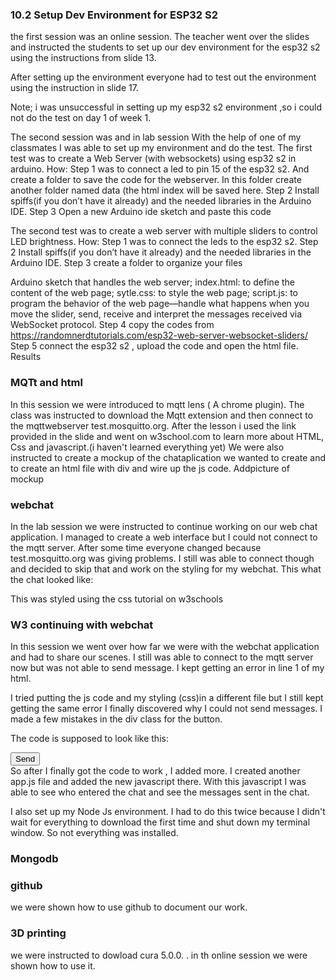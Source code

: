### 10.2 Setup Dev Environment for ESP32 S2
the first session was an online session. The teacher went over the slides and instructed the students to set up our  dev environment for the esp32 s2 using the instructions from slide 13.



After setting up the environment everyone had to test out the environment using the instruction in slide 17.


Note; i was unsuccessful in setting up my esp32 s2 environment ,so i could not do the test on day 1 of week 1.

The second session was and in lab session
With the help of one of my classmates I was able to set up my environment and do the test.
The first test was to create a Web Server (with websockets) using esp32 s2 in arduino.
How:
Step 1 was to connect a led to pin 15 of the  esp32 s2. And create a folder to save the code for the webserver. In this folder create another folder named data (the html index will be saved here.
Step 2 Install spiffs(if you don’t have it already) and the needed libraries in the Arduino IDE.
Step 3 Open a new Arduino ide sketch and paste this code

The second test was to create a web server with multiple sliders to control LED brightness. 
How:
Step 1 was to connect the leds to the  esp32 s2. 
Step 2 Install spiffs(if you don’t have it already) and the needed libraries in the Arduino IDE.
Step 3 create a folder to organize your files
          
Arduino sketch that handles the web server;
index.html: to define the content of the web page;
sytle.css: to style the web page;
script.js: to program the behavior of the web page—handle what happens when you move the slider, send, receive and interpret the messages received via WebSocket protocol.
Step 4 copy the codes from https://randomnerdtutorials.com/esp32-web-server-websocket-sliders/
Step 5 connect the esp32 s2 , upload the code and open the html file.
 Results


### MQTt and html
In this session we were introduced to mqtt lens ( A chrome plugin). The class was instructed to download the Mqtt extension and then connect to the mqttwebserver test.mosquitto.org.
After the lesson i used the link provided in the slide and went on w3school.com to learn more about HTML, Css and javascript.(i haven't learned everything yet)
We were also instructed to create a mockup of the chataplication we wanted to create and to create an html file with div and wire up the js code.
Addpicture of mockup








### webchat
In the lab session we were instructed to continue working on our web chat application. I managed to create a web interface but I could not connect to the mqtt server. 
After some time everyone changed because test.mosquitto.org was giving problems.
I still was able to connect though and decided to skip that and work on the styling for my webchat.
This what the chat looked like:


This was styled using the css tutorial on w3schools

### W3 continuing with webchat
In this session we went over how far we were with the webchat application and had to share our scenes. I still was able to connect to the mqtt server now but was not able to send message. I kept getting an error in line 1 of my html.

I tried putting the js code and my styling (css)in a different file but I still kept getting the same error
I finally discovered why I could not send messages. I made a few mistakes in the div class for the button. 

The code is supposed to look like this:															 
<div class="text" class="chatbox id=chatlog>
      <input class="inpt"type="text id="chatInput" id="sendMesageButton>
        <button class=sendbutton">
             <button onclick="sendMessageButton(getElementById('chatInput').value);getElementById('chatInput').value='';">Send</button>
			 </div> 
So after I finally got the code to work , I added more. I created another app.js file and added the new javascript there. With this javascript I was able to see who entered the chat and see the messages sent in the chat.



I also set up my Node Js environment. I had to do this twice because I didn't wait for everything to download the first time and shut down my terminal window.
So not everything was installed.
															 
### Mongodb
															 
### github
we were shown how to use github to document our work.
### 3D printing
we were instructed to dowload cura 5.0.0. . in th online session we were shown how to use it.															 
															 
															 
															 
															 




